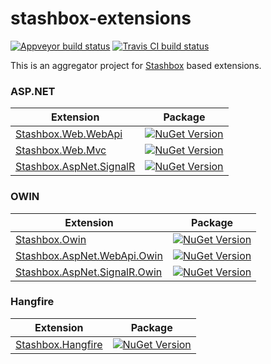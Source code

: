# stashbox-extensions
[![Appveyor build status](https://img.shields.io/appveyor/ci/pcsajtai/stashbox-extensions/main.svg?label=appveyor)](https://ci.appveyor.com/project/pcsajtai/stashbox-extensions/branch/main) 
[![Travis CI build status](https://img.shields.io/travis/com/z4kn4fein/stashbox-extensions/main.svg?label=travis-ci)](https://app.travis-ci.com/github/z4kn4fein/stashbox-extensions)

This is an aggregator project for [Stashbox](https://github.com/z4kn4fein/stashbox) based extensions.

### ASP.NET
Extension | Package
--- | ---
[Stashbox.Web.WebApi](https://github.com/z4kn4fein/stashbox-extensions/tree/main/src/stashbox-web-webapi) | [![NuGet Version](https://img.shields.io/nuget/v/Stashbox.Web.WebApi)](https://www.nuget.org/packages/Stashbox.Web.WebApi/)
[Stashbox.Web.Mvc](https://github.com/z4kn4fein/stashbox-extensions/tree/main/src/stashbox-web-mvc) | [![NuGet Version](https://img.shields.io/nuget/v/Stashbox.Web.Mvc)](https://www.nuget.org/packages/Stashbox.Web.Mvc/)
[Stashbox.AspNet.SignalR](https://github.com/z4kn4fein/stashbox-extensions/tree/main/src/stashbox-signalr) | [![NuGet Version](https://img.shields.io/nuget/v/Stashbox.AspNet.SignalR)](https://www.nuget.org/packages/Stashbox.AspNet.SingalR/)

### OWIN
Extension | Package
--- | ---
[Stashbox.Owin](https://github.com/z4kn4fein/stashbox-extensions/tree/main/src/stashbox-owin) | [![NuGet Version](https://img.shields.io/nuget/v/Stashbox.Owin)](https://www.nuget.org/packages/Stashbox.Owin/)
[Stashbox.AspNet.WebApi.Owin](https://github.com/z4kn4fein/stashbox-extensions/tree/main/src/stashbox-webapi-owin) | [![NuGet Version](https://img.shields.io/nuget/v/Stashbox.AspNet.WebApi.Owin)](https://www.nuget.org/packages/Stashbox.AspNet.WebApi.Owin/)
[Stashbox.AspNet.SignalR.Owin](https://github.com/z4kn4fein/stashbox-extensions/tree/main/src/stashbox-signalr-owin) | [![NuGet Version](https://img.shields.io/nuget/v/Stashbox.AspNet.SignalR.Owin)](https://www.nuget.org/packages/Stashbox.AspNet.SignalR.Owin/)

### Hangfire
Extension | Package
--- | ---
[Stashbox.Hangfire](https://github.com/z4kn4fein/stashbox-extensions/tree/main/src/stashbox-hangfire) | [![NuGet Version](https://img.shields.io/nuget/v/Hangfire.Stashbox)](https://www.nuget.org/packages/Hangfire.Stashbox/)
